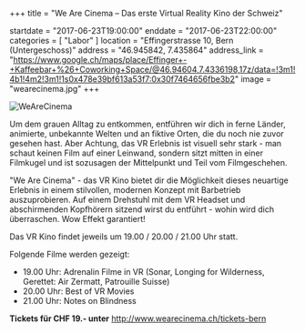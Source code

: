 +++
title = "We Are Cinema – Das erste Virtual Reality Kino der Schweiz"

startdate = "2017-06-23T19:00:00"
enddate = "2017-06-23T22:00:00"
categories = [ "Labor" ]
location = "Effingerstrasse 10, Bern (Untergeschoss)"
address = "46.945842, 7.435864"
address_link = "https://www.google.ch/maps/place/Effinger+-+Kaffeebar+%26+Coworking+Space/@46.94604,7.4336198,17z/data=!3m1!4b1!4m2!3m1!1s0x478e39bf613a53f7:0x30f7464656fbe3b2"
image = "wearecinema.jpg"
+++

![WeAreCinema](wearecinema.jpg)

Um dem grauen Alltag zu entkommen, entführen wir dich in ferne Länder, animierte, unbekannte Welten und an fiktive Orten, die du noch nie zuvor gesehen hast. Aber Achtung, das VR Erlebnis ist visuell sehr stark - man schaut keinen Film auf einer Leinwand, sondern sitzt mitten in einer Filmkugel und ist sozusagen der Mittelpunkt und Teil vom Filmgeschehen.

"We Are Cinema" - das VR Kino bietet dir die Möglichkeit dieses neuartige Erlebnis in einem stilvollen, modernen Konzept mit Barbetrieb auszuprobieren. Auf einem Drehstuhl mit dem VR Headset und abschirmenden Kopfhörern sitzend wirst du entführt - wohin wird dich überraschen. Wow Effekt garantiert!

Das VR Kino findet jeweils um 19.00 / 20.00 / 21.00 Uhr statt.

Folgende Filme werden gezeigt:

* 19.00 Uhr: Adrenalin Filme in VR (Sonar, Longing for Wilderness, Gerettet: Air Zermatt, Patrouille Suisse)
* 20.00 Uhr: Best of VR Movies
* 21.00 Uhr: Notes on Blindness

**Tickets für CHF 19.- unter** http://www.wearecinema.ch/tickets-bern
